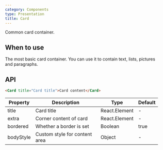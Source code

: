 ```yaml
---
category: Components
type: Presentation
title: Card
---
```


Common card container.

## When to use

The most basic card container. You can use it to contain text, lists, pictures and paragraphs.

## API

```html
<Card title="Card title">Card content</Card>
```

| Property     | Description           | Type     | Default       |
|----------|----------------|----------|--------------|
| title    | Card title | React.Element   |  -  |
| extra    | Corner content of card | React.Element   | - |
| bordered | Whether a border is set | Boolean   |  true  |
| bodyStyle | Custom style for content area | Object   |  -  |
